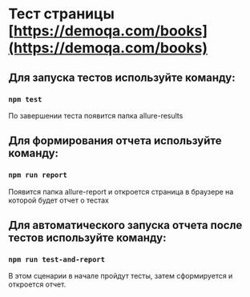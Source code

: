 # Тест страницы  [https://demoqa.com/books](https://demoqa.com/books)

## Для запуска тестов используйте команду:

### `npm test`

По завершении теста появится папка allure-results 

## Для формирования отчета используйте команду: 

### `npm run report`

Появится папка allure-report и откроется страница в браузере на которой будет отчет о тестах 

## Для автоматического запуска отчета после тестов используйте команду: 

### `npm run test-and-report`

В этом сценарии в начале пройдут тесты, затем сформируется и откроется отчет.